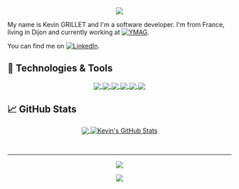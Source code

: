 <!-- ## :godmode: Hello there -->
<div align="center">
  <a href="https://github.com/kyechan99/capsule-render">
    <img align="center" src="https://capsule-render.vercel.app/api?type=waving&color=gradient&height=250&section=header&text=Hello%20there%20%F0%9F%91%8B&fontSize=75" />
  </a>
</div>

My name is Kevin GRILLET and I'm a software developer. I'm from France, living in Dijon and currently working at [![YMAG](https://img.shields.io/badge/YMAG-blue?style=flat)](https://www.ymag.fr/).

You can find me on [![LinkedIn](https://img.shields.io/badge/LinkedIn-kevin--grillet-blue?logo=LinkedIn&style=social)](https://www.linkedin.com/in/kevin-grillet/).

## :wrench: Technologies & Tools

<!-- https://shields.io/ -->
<!-- https://simpleicons.org/ -->
<!-- 
[![Windows 10](https://img.shields.io/badge/Windows-10-blue?logo=windows)](https://www.microsoft.com/)
[![Visual Studio Code](https://img.shields.io/badge/Editor-Visual%20Studio%20Code-blue?logo=visual-studio-code)](https://code.visualstudio.com/)
[![Delphi](https://img.shields.io/badge/Code-Delphi-red?logo=Delphi)](https://www.embarcadero.com/products/delphi)
[![AutoIt](https://img.shields.io/badge/Code-AutoIt-blue)](https://www.autoitscript.com/site/)
[![JavaScript](https://img.shields.io/badge/Code-JavaScript-yellow?logo=JavaScript)](https://developer.mozilla.org/en-US/docs/Web/JavaScript)
[![Bash](https://img.shields.io/badge/Shell-Bash-green?logo=gnu-bash)](https://www.gnu.org/software/bash/)
-->
<div align="center">
  <a href="https://www.microsoft.com/">
    <img align="center" src="https://img.shields.io/badge/Windows-10-blue?logo=windows" />
  </a>
  <a href="https://code.visualstudio.com/">
    <img align="center" src="https://img.shields.io/badge/Editor-Visual%20Studio%20Code-blue?logo=visual-studio-code" />
  </a>
  <a href="https://www.embarcadero.com/products/delphi">
    <img align="center" src="https://img.shields.io/badge/Code-Delphi-red?logo=Delphi" />
  </a>
  <a href="https://www.autoitscript.com/site/">
    <img align="center" src="https://img.shields.io/badge/Code-AutoIt-blue" />
  </a>
  <a href="https://developer.mozilla.org/en-US/docs/Web/JavaScript">
    <img align="center" src="https://img.shields.io/badge/Code-JavaScript-yellow?logo=JavaScript" />
  </a>
  <a href="https://www.gnu.org/software/bash/">
    <img align="center" src="https://img.shields.io/badge/Shell-Bash-green?logo=gnu-bash" />
  </a>
</div>

<!-- ## Blog posts -->
<!-- https://github.com/gautamkrishnar/blog-post-workflow -->

## :chart_with_upwards_trend: GitHub Stats

<!-- https://github.com/anuraghazra/github-readme-stats -->
<!-- https://github.com/antonkomarev/github-profile-views-counter -->
<div align="center">
  <a href="https://github.com/anuraghazra/github-readme-stats">
    <img align="center" src="https://github-readme-stats.vercel.app/api/top-langs/?username=kevingrillet&theme=nord&langs_count=8&layout=compact" />
  </a>
  <a href="https://github.com/anuraghazra/github-readme-stats">
    <img align="center" src="https://github-readme-stats.vercel.app/api?username=kevingrillet&count_private=true&show_icons=true&disable_animations =true&theme=nord&custom_title=GitHub%20Stats" alt="Kevin's GitHub Stats" />
  </a>
  
  <br /><hr />
  <a href="https://github.com/antonkomarev/github-profile-views-counter" alt="Profile views">
    <img src="https://komarev.com/ghpvc/?username=kevingrillet&color=lightgrey&style=flat" />
  </a>
</div>

<div align="center">
  <a href="https://github.com/kyechan99/capsule-render">
    <img align="center" src="https://capsule-render.vercel.app/api?section=footer&type=waving&color=gradient&height=100" />
  </a>
</div>

<!--
### Hi there 👋
**kevingrillet/kevingrillet** is a ✨ _special_ ✨ repository because its `README.md` (this file) appears on your GitHub profile.

Here are some ideas to get you started:

- 🔭 I’m currently working on ...
- 🌱 I’m currently learning ...
- 👯 I’m looking to collaborate on ...
- 🤔 I’m looking for help with ...
- 💬 Ask me about ...
- 📫 How to reach me: ...
- 😄 Pronouns: ...
- ⚡ Fun fact: ...
-->
